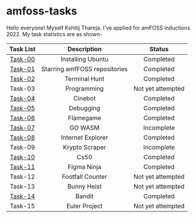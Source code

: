 # amfoss-tasks
Hello everyone! Myself Kshitij Thareja. I've applied for amFOSS inductions 2022. My task statistics are as shown-

| Task List | Description | Status |
| :-:       | :-:         | :-:    |
| [Task-00](https://github.com/KshitijThareja/amfoss-tasks/tree/main/Task0)   | Installing Ubuntu | Completed |
| [Task-01](https://github.com/KshitijThareja/amfoss-tasks/tree/main/Task1)   | Starring amfFOSS repositories | Completed |
| [Task-02](https://github.com/KshitijThareja/amfoss-tasks/tree/main/Task-02)   | Terminal Hunt | Completed |
| Task-03   | Programming | Not yet attempted |
| [Task-04](https://github.com/KshitijThareja/amfoss-tasks/tree/main/task-04)   | Cinebot | Completed |
| [Task-05](https://github.com/KshitijThareja/amfoss-tasks/tree/main/task-05)   | Debugging | Completed |
| [Task-06](https://github.com/KshitijThareja/amfoss-tasks/tree/main/task-06)   | Flamegame | Completed |
| [Task-07](https://github.com/KshitijThareja/amfoss-tasks/tree/main/task-07)   | GO WASM | Incomplete |
| [Task-08](https://github.com/KshitijThareja/amfoss-tasks/tree/main/task-08)   | Internet Explorer | Completed |
| Task-09   | Krypto Scraper | Incomplete |
| [Task-10](https://github.com/KshitijThareja/amfoss-tasks/tree/main/Task-10)   | Cs50 | Completed |
| [Task-11](https://github.com/KshitijThareja/amfoss-tasks/tree/main/task-11)   | Figma Ninja | Completed |
| Task-12   | Footfall Counter | Not yet attempted |
| Task-13   | Bunny Heist | Not yet attempted |
| [Task-14](https://github.com/KshitijThareja/amfoss-tasks/tree/main/task-14)   | Bandit | Completed |
| Task-15   | Euler Project | Not yet attempted |
